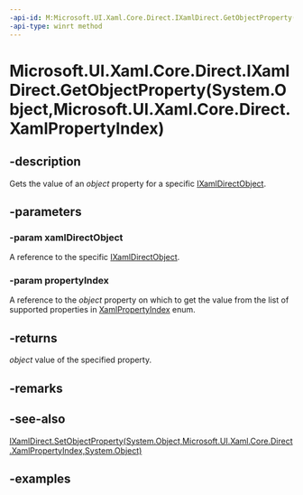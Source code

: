 ```yaml
---
-api-id: M:Microsoft.UI.Xaml.Core.Direct.IXamlDirect.GetObjectProperty(System.Object,Microsoft.UI.Xaml.Core.Direct.XamlPropertyIndex)
-api-type: winrt method
---
```


# Microsoft.UI.Xaml.Core.Direct.IXamlDirect.GetObjectProperty(System.Object,Microsoft.UI.Xaml.Core.Direct.XamlPropertyIndex)

<!--
public object GetObjectProperty (object xamlDirectObject, Microsoft.UI.Xaml.Core.Direct.XamlPropertyIndex propertyIndex);
-->

## -description

Gets the value of an _object_ property for a specific [IXamlDirectObject](ixamldirectobject.md).

## -parameters

### -param xamlDirectObject

A reference to the specific [IXamlDirectObject](ixamldirectobject.md).

### -param propertyIndex

A reference to the _object_ property on which to get the value from the list of supported properties in [XamlPropertyIndex](xamlpropertyindex.md) enum.

## -returns

_object_ value of the specified property.

## -remarks

## -see-also

[IXamlDirect.SetObjectProperty(System.Object,Microsoft.UI.Xaml.Core.Direct.XamlPropertyIndex,System.Object)](ixamldirect_setobjectproperty_2052153988.md)

## -examples

